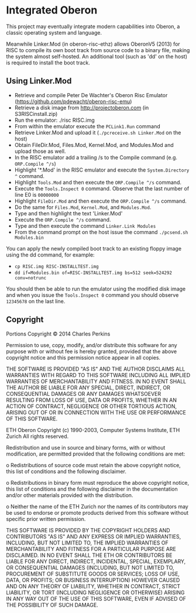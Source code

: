 Integrated Oberon
=================

This project may eventually integrate modern capabilities into Oberon, a classic
operating system and language.

Meanwhile Linker.Mod (in oberon-risc-ethz) allows OberonV5 (2013) for RISC
to compile its own boot track from source code to a binary file, making the
system almost self-hosted. An additional tool (such as 'dd' on the host) is 
required to install the boot
track.

Using Linker.Mod
----------------

* Retrieve and compile Peter De Wachter's Oberon Risc Emulator
  (https://github.com/pdewacht/oberon-risc-emu)
* Retrieve a disk image from http://projectoberon.com (in S3RISCinstall.zip)
* Run the emulator: ./risc RISC.img
* From within the emulator execute the `PCLink1.Run` command
* Retrieve Linker.Mod and upload it (`./pcreceive.sh Linker.Mod` on the host)
* Obtain FileDir.Mod, Files.Mod, Kernel.Mod, and Modules.Mod and upload those as well.
* In the RISC emulator add a trailing /s to the Compile command 
  (e.g. `ORP.Compile ^/s`)
* Highlight '*.Mod' in the RISC emulator and execute the `System.Directory ^` command.
* Highlight `Tools.Mod` and then execute the `ORP.Compile ^/s` command.
* Execute the `Tools.Inspect 0` command. Observe that the last number of line E0 is `00000000`
* Highlight `FileDir.Mod` and then execute the `ORP.Compile ^/s` command.
* Do the same for `Files.Mod`, `Kernel.Mod`, and `Modules.Mod`.
* Type and then highlight the text 'Linker.Mod'
* Execute the `ORP.Compile ^/s` command.
* Type and then execute the command `Linker.Link Modules`
* From the command prompt on the host issue the command 
  `./pcsend.sh Modules.bin`

You can apply the newly compiled boot track to an existing floppy image
using the dd command, for example:

* `cp RISC.img RISC-INSTALLTEST.img`
* `dd if=Modules.bin of=RISC-INSTALLTEST.img bs=512 seek=524292 conv=notrunc`

You should then be able to run the emulator using the modified disk image and when you issue
the `Tools.Inspect 0` command you should observe `12345678` on the last line.

Copyright
---------

Portions Copyright © 2014 Charles Perkins

Permission to use, copy, modify, and/or distribute this software for
any purpose with or without fee is hereby granted, provided that the
above copyright notice and this permission notice appear in all
copies.

THE SOFTWARE IS PROVIDED "AS IS" AND THE AUTHOR DISCLAIMS ALL
WARRANTIES WITH REGARD TO THIS SOFTWARE INCLUDING ALL IMPLIED
WARRANTIES OF MERCHANTABILITY AND FITNESS. IN NO EVENT SHALL THE
AUTHOR BE LIABLE FOR ANY SPECIAL, DIRECT, INDIRECT, OR CONSEQUENTIAL
DAMAGES OR ANY DAMAGES WHATSOEVER RESULTING FROM LOSS OF USE, DATA OR
PROFITS, WHETHER IN AN ACTION OF CONTRACT, NEGLIGENCE OR OTHER
TORTIOUS ACTION, ARISING OUT OF OR IN CONNECTION WITH THE USE OR
PERFORMANCE OF THIS SOFTWARE.



ETH Oberon
Copyright (c) 1990-2003, Computer Systems Institute, ETH Zurich
All rights reserved.

Redistribution and use in source and binary forms, with or
without modification, are permitted provided that the following
conditions are met:

o Redistributions of source code must retain the above copyright
  notice, this list of conditions and the following disclaimer.

o Redistributions in binary form must reproduce the above
  copyright notice, this list of conditions and the following
  disclaimer in the documentation and/or other materials
  provided with the distribution.

o Neither the name of the ETH Zurich nor the names of its
  contributors may be used to endorse or promote products
  derived from this software without specific prior written
  permission.

THIS SOFTWARE IS PROVIDED BY THE COPYRIGHT HOLDERS AND
CONTRIBUTORS "AS IS" AND ANY EXPRESS OR IMPLIED WARRANTIES,
INCLUDING, BUT NOT LIMITED TO, THE IMPLIED WARRANTIES OF
MERCHANTABILITY AND FITNESS FOR A PARTICULAR PURPOSE ARE
DISCLAIMED. IN NO EVENT SHALL THE ETH OR CONTRIBUTORS BE LIABLE
FOR ANY DIRECT, INDIRECT, INCIDENTAL, SPECIAL, EXEMPLARY, OR
CONSEQUENTIAL DAMAGES (INCLUDING, BUT NOT LIMITED TO,
PROCUREMENT OF SUBSTITUTE GOODS OR SERVICES; LOSS OF USE, DATA,
OR PROFITS; OR BUSINESS INTERRUPTION) HOWEVER CAUSED AND ON ANY
THEORY OF LIABILITY, WHETHER IN CONTRACT, STRICT LIABILITY, OR
TORT (INCLUDING NEGLIGENCE OR OTHERWISE) ARISING IN ANY WAY OUT
OF THE USE OF THIS SOFTWARE, EVEN IF ADVISED OF THE POSSIBILITY
OF SUCH DAMAGE.
